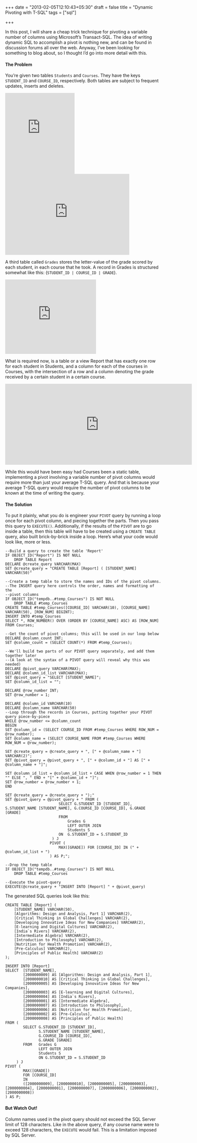 +++
date = "2013-02-05T12:10:43+05:30"
draft = false
title = "Dynamic Pivoting with T-SQL"
tags = ["sql"]

+++

In this post, I will share a cheap trick technique for pivoting a variable number of columns using Microsoft’s Transact-SQL. The idea of writing dynamic SQL to accomplish a pivot is nothing new, and can be found in discussion forums all over the web. Anyway, I’ve been looking for something to blog about, so I thought I’d go into more detail with this.


#### The Problem

You’re given two tables `Students` and `Courses`. They have the keys `STUDENT_ID` and `COURSE_ID`, respectively. Both tables are subject to frequent updates, inserts and deletes.

<iframe src="https://skydrive.live.com/embed?cid=FA469B013B97AF8D&#038;resid=FA469B013B97AF8D%21130&#038;authkey=AFpg9qTzEKTzrVg&#038;em=2&#038;wdAllowInteractivity=False&#038;Item=Students&#038;wdHideGridlines=False&#038;wdDownloadButton=True" width="223" height="260" frameborder="0" scrolling="no"></iframe> <iframe src="https://skydrive.live.com/embed?cid=FA469B013B97AF8D&#038;resid=FA469B013B97AF8D%21130&#038;authkey=AFpg9qTzEKTzrVg&#038;em=2&#038;wdAllowInteractivity=False&#038;Item=Courses&#038;wdHideGridlines=False&#038;wdDownloadButton=True" width="399" height="260" frameborder="0" scrolling="no"></iframe>

A third table called `Grades` stores the letter-value of the grade scored by each student, in each course that he took. A record in Grades is structured somewhat like this: (`STUDENT_ID | COURSE_ID | GRADE`).

<iframe src="https://skydrive.live.com/embed?cid=FA469B013B97AF8D&#038;resid=FA469B013B97AF8D%21130&#038;authkey=AFpg9qTzEKTzrVg&#038;em=2&#038;wdAllowInteractivity=False&#038;Item=Grades&#038;wdHideGridlines=False&#038;wdDownloadButton=True" width="292" height="239" frameborder="0" scrolling="no"></iframe>

What is required now, is a table or a view Report that has exactly one row for each student in Students, and a column for each of the courses in Courses, with the intersection of a row and a column denoting the grade received by a certain student in a certain course.

<iframe src="https://skydrive.live.com/embed?cid=FA469B013B97AF8D&#038;resid=FA469B013B97AF8D%21130&#038;authkey=AFpg9qTzEKTzrVg&#038;em=2&#038;wdAllowInteractivity=False&#038;Item=Report&#038;wdHideGridlines=False&#038;wdDownloadButton=True" width="600" height="260" frameborder="0" scrolling="no"></iframe>

While this would have been easy had Courses been a static table, implementing a pivot involving a variable number of pivot columns would require more than just your average T-SQL query. And that is because your average T-SQL query would require the number of pivot columns to be known at the time of writing the query.

#### The Solution

To put it plainly, what you do is engineer your `PIVOT` query by running a loop once for each pivot column, and piecing together the parts. Then you pass this query to `EXECUTE()`. Additionally, if the results of the `PIVOT` are to go inside a table, then this table will have to be created using a `CREATE TABLE` query, also built brick-by-brick inside a loop. Here’s what your code would look like, more or less.

```
--Build a query to create the table 'Report'
IF OBJECT_ID("Report") IS NOT NULL
    DROP TABLE Report
DECLARE @create_query VARCHAR(MAX)
SET @create_query = "CREATE TABLE [Report] ( [STUDENT_NAME] VARCHAR(50)"

--Create a temp table to store the names and IDs of the pivot columns.
--The INSERT query here controls the order, names and formatting of the
--pivot columns
IF OBJECT_ID("tempdb..#temp_Courses") IS NOT NULL
    DROP TABLE #temp_Courses
CREATE TABLE #temp_Courses([COURSE_ID] VARCHAR(10), [COURSE_NAME] VARCHAR(50), [ROW_NUM] BIGINT);
INSERT INTO #temp_Courses
SELECT *, ROW_NUMBER() OVER (ORDER BY [COURSE_NAME] ASC) AS [ROW_NUM] FROM Courses;

--Get the count of pivot columns; this will be used in our loop below
DECLARE @column_count INT;
SET @column_count = (SELECT COUNT(*) FROM #temp_Courses);

--We'll build two parts of our PIVOT query separately, and add them together later
--(A look at the syntax of a PIVOT query will reveal why this was needed)
DECLARE @pivot_query VARCHAR(MAX);
DECLARE @column_id_list VARCHAR(MAX);
SET @pivot_query = "SELECT [STUDENT_NAME]";
SET @column_id_list = "";

DECLARE @row_number INT;
SET @row_number = 1;

DECLARE @column_id VARCHAR(10)
DECLARE @column_name VARCHAR(50)
--Loop through the records in Courses, putting together your PIVOT query piece-by-piece
WHILE @row_number <= @column_count
BEGIN
SET @column_id = (SELECT COURSE_ID FROM #temp_Courses WHERE ROW_NUM = @row_number);
SET @column_name = (SELECT COURSE_NAME FROM #temp_Courses WHERE ROW_NUM = @row_number);

SET @create_query = @create_query + ", [" + @column_name + "] VARCHAR(2)";
SET @pivot_query = @pivot_query + ", [" + @column_id + "] AS [" + @column_name + "]";

SET @column_id_list = @column_id_list + CASE WHEN @row_number = 1 THEN "" ELSE ", " END + "[" + @column_id + "]";
SET @row_number = @row_number + 1;
END

SET @create_query = @create_query + ");"
SET @pivot_query = @pivot_query + " FROM (
                        SELECT G.STUDENT_ID [STUDENT_ID], S.STUDENT_NAME [STUDENT_NAME], G.COURSE_ID [COURSE_ID], G.GRADE [GRADE]
                        FROM
                            Grades G
                            LEFT OUTER JOIN
                            Students S
                        ON  G.STUDENT_ID = S.STUDENT_ID
                     ) J
                    PIVOT (
                        MAX([GRADE]) FOR [COURSE_ID] IN (" + @column_id_list + ")
                    ) AS P;";

--Drop the temp table
IF OBJECT_ID("tempdb..#temp_Courses") IS NOT NULL
    DROP TABLE #temp_Courses

--Execute the pivot-query
EXECUTE(@create_query + "INSERT INTO [Report] " + @pivot_query)
```

The generated SQL queries look like this:

```
CREATE TABLE [Report] (
    [STUDENT_NAME] VARCHAR(50),
    [Algorithms: Design and Analysis, Part 1] VARCHAR(2),
    [Critical Thinking in Global Challenges] VARCHAR(2),
    [Developing Innovative Ideas for New Companies] VARCHAR(2),
    [E-learning and Digital Cultures] VARCHAR(2),
    [India`s Rivers] VARCHAR(2),
    [Intermediate Algebra] VARCHAR(2),
    [Introduction to Philosophy] VARCHAR(2),
    [Nutrition for Health Promotion] VARCHAR(2),
    [Pre-Calculus] VARCHAR(2),
    [Principles of Public Health] VARCHAR(2)
);

INSERT INTO [Report]
SELECT  [STUDENT_NAME],
        [2000000009] AS [Algorithms: Design and Analysis, Part 1],
        [2000000010] AS [Critical Thinking in Global Challenges],
        [2000000005] AS [Developing Innovative Ideas for New Companies],
        [2000000003] AS [E-learning and Digital Cultures],
        [2000000004] AS [India`s Rivers],
        [2000000001] AS [Intermediate Algebra],
        [2000000007] AS [Introduction to Philosophy],
        [2000000006] AS [Nutrition for Health Promotion],
        [2000000002] AS [Pre-Calculus],
        [2000000008] AS [Principles of Public Health]
FROM (
        SELECT G.STUDENT_ID [STUDENT_ID],
               S.STUDENT_NAME [STUDENT_NAME],
               G.COURSE_ID [COURSE_ID],
               G.GRADE [GRADE]
        FROM   Grades G
               LEFT OUTER JOIN
               Students S
               ON G.STUDENT_ID = S.STUDENT_ID
     ) J
PIVOT (
        MAX([GRADE])
        FOR [COURSE_ID]
        IN
        ([2000000009], [2000000010], [2000000005], [2000000003], [2000000004], [2000000001], [2000000007], [2000000006], [2000000002], [2000000008])
) AS P;
```

#### But Watch Out!

Column names used in the pivot query should not exceed the SQL Server limit of 128 characters. Like in the above query, if any course name were to exceed 128 characters, the `EXECUTE` would fail. This is a limitation imposed by SQL Server.
